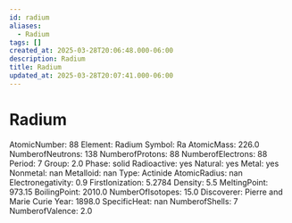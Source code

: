 ```yaml
---
id: radium
aliases:
  - Radium
tags: []
created_at: 2025-03-28T20:06:48.000-06:00
description: Radium
title: Radium
updated_at: 2025-03-28T20:07:41.000-06:00
---
```


# Radium
AtomicNumber: 88
Element: Radium
Symbol: Ra
AtomicMass: 226.0
NumberofNeutrons: 138
NumberofProtons: 88
NumberofElectrons: 88
Period: 7
Group: 2.0
Phase: solid
Radioactive: yes
Natural: yes
Metal: yes
Nonmetal: nan
Metalloid: nan
Type: Actinide
AtomicRadius: nan
Electronegativity: 0.9
FirstIonization: 5.2784
Density: 5.5
MeltingPoint: 973.15
BoilingPoint: 2010.0
NumberOfIsotopes: 15.0
Discoverer: Pierre and Marie Curie
Year: 1898.0
SpecificHeat: nan
NumberofShells: 7
NumberofValence: 2.0
